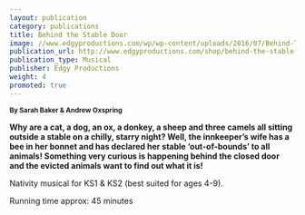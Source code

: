 ```yaml
---
layout: publication
category: publications
title: Behind the Stable Door
image: //www.edgyproductions.com/wp/wp-content/uploads/2016/07/Behind-The-Stable-Door-catalogue-image-210x295.jpg
publication_url: http://www.edgyproductions.com/shop/behind-the-stable-door/
publication_type: Musical
publisher: Edgy Productions
weight: 4
promoted: true
---
```


<small>**By Sarah Baker & Andrew Oxspring**</small>

**Why are a cat, a dog, an ox, a donkey, a sheep and three camels all sitting outside a stable on a chilly, starry night? Well, the innkeeper’s wife has a bee in her bonnet and has declared her stable ‘out-of-bounds’ to all animals! Something very curious is happening behind the closed door and the evicted animals want to find out what it is!**

Nativity musical for KS1 & KS2 (best suited for ages 4-9).

Running time approx: 45 minutes